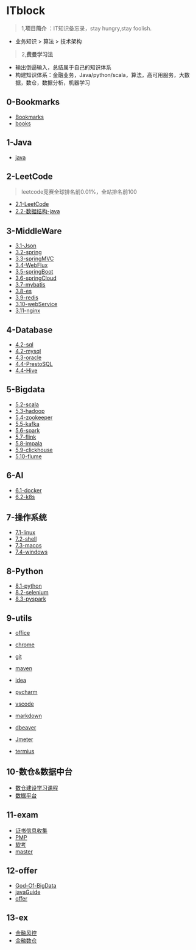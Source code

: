 # ITblock
> 1,**项目简介** ：IT知识备忘录，stay hungry,stay foolish.
- 业务知识 > 算法 > 技术架构
> 2,**费曼学习法**
- 输出倒逼输入，总结属于自己的知识体系
- 构建知识体系：金融业务，Java/python/scala，算法，高可用服务，大数据，数仓，数据分析，机器学习

## 0-Bookmarks
- [Bookmarks](./0-Bookmarks/Bookmarks.md)
- [books](./0-Bookmarks/books.md)

## 1-Java
- [java](1-Java/java.md)

## 2-LeetCode
> leetcode竞赛全球排名前0.01%，全站排名前100
- [2.1-LeetCode](2-LeetCode/leetcode/LeetCode.md)
- [2.2-数据结构-java](2-LeetCode/DataStruct/尚硅谷韩顺平老师数据结构分享/老师笔记.pdf)
## 3-MiddleWare
- [3.1-Json](3-MiddleWare/3.1-Json/json.md)
- [3.2-spring](3-MiddleWare/3.2-spring/spring.md)
- [3.3-springMVC](3-MiddleWare/3.3-springMVC/springMVC.md)
- [3.4-WebFlux](3-MiddleWare/3.4-WebFlux/WebFlux.md)
- [3.5-springBoot](3-MiddleWare/3.5-springBoot/springBoot.md)
- [3.6-springCloud](3-MiddleWare/3.5-springCloud/springCloud.md)
- [3.7-mybatis](3-MiddleWare/3.7-mybatis/mybatis.md)
- [3.8-es](3-MiddleWare/3.8-es/es.md)
- [3.9-redis](3-MiddleWare/3.9-redis/redis.md)
- [3.10-webService](3-MiddleWare/3.10-webService/webService.md)
- [3.11-nginx](3-MiddleWare/3.11-nginx/nginx.md)

## 4-Database
- [4.2-sql](4-Database/4.1-sql/sql.md)
- [4.2-mysql](4-Database/4.1-mysql/mysql.md)
- [4.3-oracle](4-Database/4.2-oracle/oracle.md)
- [4.4-PrestoSQL](4-Database/4.3-PrestoSQL/PrestoSQL.md)
- [4.4-Hive](4-Database/4.3-Hive/Hive.md)

## 5-Bigdata

- [5.2-scala](5-Bigdata)
- [5.3-hadoop](5-Bigdata)
- [5.4-zookeeper](5-Bigdata)
- [5.5-kafka](5-Bigdata)
- [5.6-spark](5-Bigdata/spark/spark.md)
- [5.7-flink](5-Bigdata/flink/flink.md)
- [5.8-impala](5-Bigdata)
- [5.9-clickhouse](5-Bigdata)
- [5.10-flume](5-Bigdata)

## 6-AI
- [6.1-docker](6-AI/docker/docker.md)
- [6.2-k8s]()
 
## 7-操作系统
- [7.1-linux](7-system/linux/linux.md)
- [7.2-shell](7-system/shell/shell.md)
- [7.3-macos](7-system/macos/macos.md)
- [7.4-windows](7-system/windows/windows.md)

## 8-Python
- [8.1-python](8-Python/python/python.md)
- [8.2-selenium](8-Python/selenium/selenium.md)
- [8.3-pyspark](8-Python/pyspark/pyspark.md)

## 9-utils
- [office]()
- [chrome](9-utils/chrome/chrome.md)
- [git](9-utils/git/git.md)
- [maven](9-utils/maven/maven.md)
- [idea](9-utils/idea/idea.md)
- [pycharm](9-utils/pycharm/pycharm.md)

- [vscode](9-utils/vscode/vscode.md)
- [markdown](9-utils/markdown/markdown.md)
- [dbeaver](9-utils/dbeaver/dbeaver.md)
- [Jmeter](9-utils/Jmeter/Jmeter.md)
- [termius](9-utils/termius/termius.md)

  

## 10-数仓&数据中台
- [数仓建设学习课程](./10-dw/dw.md)
- [数据平台](./10-dw/data-platform.md)

## 11-exam
- [证书信息收集](./11-exam/exam.md)
- [PMP](./11-exam/pmp/pmp.md)
- [软考](./11-exam/rk/rk.md)
- [master](11-exam/master/master.md)

## 12-offer
- [God-Of-BigData](https://github.com/wangzhiwubigdata/God-Of-BigData)
- [javaGuide](https://javaguide.cn/home.html)
- [offer](12-offer/offer/0-offer)

## 13-ex
- [金融风控](13-ex/risk.md)
- [金融数仓](13-ex/dw.md)
